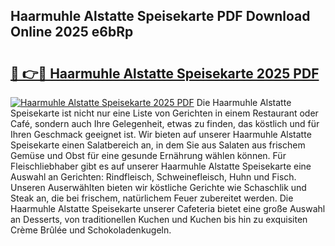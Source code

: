 ## Haarmuhle Alstatte Speisekarte PDF Download Online 2025 e6bRp

# <h2><a href="http://gcazif.nevu.top/?p=Haarmuhle+Alstatte+Speisekarte">🔗 👉🔴 Haarmuhle Alstatte Speisekarte 2025 PDF</a></h2>

[![Haarmuhle Alstatte Speisekarte 2025 PDF](https://i.imgur.com/dBaPXMq.png)](http://gcazif.nevu.top/?p=Haarmuhle+Alstatte+Speisekarte)
Die Haarmuhle Alstatte Speisekarte ist nicht nur eine Liste von Gerichten in einem Restaurant oder Café, sondern auch Ihre Gelegenheit, etwas zu finden, das köstlich und für Ihren Geschmack geeignet ist. Wir bieten auf unserer Haarmuhle Alstatte Speisekarte einen Salatbereich an, in dem Sie aus Salaten aus frischem Gemüse und Obst für eine gesunde Ernährung wählen können. Für Fleischliebhaber gibt es auf unserer Haarmuhle Alstatte Speisekarte eine Auswahl an Gerichten: Rindfleisch, Schweinefleisch, Huhn und Fisch. Unseren Auserwählten bieten wir köstliche Gerichte wie Schaschlik und Steak an, die bei frischem, natürlichem Feuer zubereitet werden. Die Haarmuhle Alstatte Speisekarte unserer Cafeteria bietet eine große Auswahl an Desserts, von traditionellen Kuchen und Kuchen bis hin zu exquisiten Crème Brûlée und Schokoladenkugeln.
